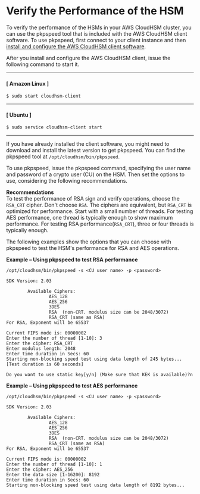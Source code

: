 # Verify the Performance of the HSM<a name="troubleshooting-verify-hsm-performance"></a>

To verify the performance of the HSMs in your AWS CloudHSM cluster, you can use the pkpspeed tool that is included with the AWS CloudHSM client software\. To use pkpspeed, first connect to your client instance and then [install and configure the AWS CloudHSM client software](install-and-configure-client.md)\. 

After you install and configure the AWS CloudHSM client, issue the following command to start it\.

------
#### [ Amazon Linux ]

```
$ sudo start cloudhsm-client
```

------
#### [ Ubuntu ]

```
$ sudo service cloudhsm-client start
```

------

If you have already installed the client software, you might need to download and install the latest version to get pkpspeed\. You can find the pkpspeed tool at `/opt/cloudhsm/bin/pkpspeed`\. 

To use pkpspeed, issue the pkpspeed command, specifying the user name and password of a crypto user \(CU\) on the HSM\. Then set the options to use, considering the following recommendations\. 

**Recommendations**  
To test the performance of RSA sign and verify operations, choose the `RSA_CRT` cipher\. Don't choose `RSA`\. The ciphers are equivalent, but `RSA_CRT` is optimized for performance\. 
Start with a small number of threads\. For testing AES performance, one thread is typically enough to show maximum performance\. For testing RSA performance\(`RSA_CRT`\), three or four threads is typically enough\. 

The following examples show the options that you can choose with pkpspeed to test the HSM's performance for RSA and AES operations\. 

**Example – Using pkpspeed to test RSA performance**  

```
/opt/cloudhsm/bin/pkpspeed -s <CU user name> -p <password>
	
SDK Version: 2.03

        Available Ciphers:
                AES_128
                AES_256
                3DES
                RSA  (non-CRT. modulus size can be 2048/3072)
                RSA_CRT (same as RSA)
For RSA, Exponent will be 65537

Current FIPS mode is: 00000002
Enter the number of thread [1-10]: 3
Enter the cipher: RSA_CRT
Enter modulus length: 2048
Enter time duration in Secs: 60
Starting non-blocking speed test using data length of 245 bytes...
[Test duration is 60 seconds]

Do you want to use static key[y/n] (Make sure that KEK is available)?n
```

**Example – Using pkpspeed to test AES performance**  

```
/opt/cloudhsm/bin/pkpspeed -s <CU user name> -p <password>

SDK Version: 2.03

        Available Ciphers:
                AES_128
                AES_256
                3DES
                RSA  (non-CRT. modulus size can be 2048/3072)
                RSA_CRT (same as RSA)
For RSA, Exponent will be 65537

Current FIPS mode is: 00000002
Enter the number of thread [1-10]: 1
Enter the cipher: AES_256
Enter the data size [1-16200]: 8192
Enter time duration in Secs: 60
Starting non-blocking speed test using data length of 8192 bytes...
```